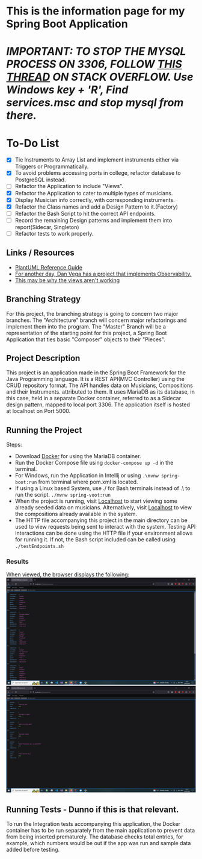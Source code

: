 # This is the information page for my Spring Boot Application

# ***IMPORTANT: TO STOP THE MYSQL PROCESS ON 3306, FOLLOW [THIS THREAD](https://stackoverflow.com/questions/68065284/specified-port-3306-is-already-in-use-when-installing-mysql) ON STACK OVERFLOW. Use Windows key + 'R', Find services.msc and stop mysql from there.***

# To-Do List
- [x] Tie Instruments to Array List and implement instruments either via Triggers or Programmatically.
- [x] To avoid problems accessing ports in college, refactor database to PostgreSQL instead.
- [ ] Refactor the Application to include "Views".
- [x] Refactor the Application to cater to multiple types of musicians.
- [x] Display Musician info correctly, with corresponding instruments.
- [x] Refactor the Class names and add a Design Pattern to it.(Factory)
- [ ] Refactor the Bash Script to hit the correct API endpoints.
- [ ] Record the remaining Design patterns and implement them into report(Sidecar, Singleton)
- [ ] Refactor tests to work properly.

## Links / Resources
- [PlantUML Reference Guide](https://pdf.plantuml.net/1.2020.22/PlantUML_Language_Reference_Guide_en.pdf)
- [For another day, Dan Vega has a project that implements Observability.](https://github.com/danvega/observability)
- [This may be why the views aren't working](https://stackoverflow.com/questions/52505514/spring-boot-404-when-trying-to-load-a-html-file-using-thymeleaf)

## Branching Strategy
For this project, the branching strategy is going to concern two major branches. The "Architecture" branch will concern major refactorings and implement them into the program.
The "Master" Branch will be a representation of the starting point for this project, a Spring Boot Application that ties basic "Composer" objects to their "Pieces".

## Project Description
This project is an application made in the Spring Boot Framework for the Java Programming language.
It is a REST API(MVC Controller) using the CRUD repository format. The API handles data on Musicians, Compositions and their Instruments.
attributed to them. It uses MariaDB as its database, in this case, held in a separate Docker container, referred to as a Sidecar design pattern, mapped to
local port 3306. The application itself is hosted at localhost on Port 5000.

## Running the Project
Steps:
- Download [Docker](https://www.docker.com/products/docker-desktop/) for using the MariaDB container.
- Run the Docker Compose file using ```docker-compose up -d``` in the terminal.
- For Windows, run the Application in Intellij or using ```.\mvnw spring-boot:run``` from terminal where pom.xml is located.
- If using a Linux based System, use ./ for Bash terminals instead of .\ to run the script. ```./mvnw spring-voot:run```
- When the project is running, visit [Localhost](http://localhost:5000/api/musicians) to start viewing some already
seeded data on musicians. Alternatively, visit [Localhost](http://localhost:5000/api/compositions) to view the compositions
already available in the system.
- The HTTP file accompanying this project in the main directory can be used to view requests being sent to interact
with the system.
Testing API interactions can be done using the HTTP file if your environment allows for running it. If not, the Bash
script included can be called using ```./testEndpoints.sh```

### Results
When viewed, the browser displays the following:
![Picture of Browser with musician Data](Screenshots/composers.png)
![Picture of Browser with composition Data](Screenshots/pieces.png)

## Running Tests - Dunno if this is that relevant.
To run the Integration tests accompanying this application, the Docker container has to be run separately from the main application to prevent data from being inserted prematurely.
The database checks total entries, for example, which numbers would be out if the app was run and sample data added before testing.